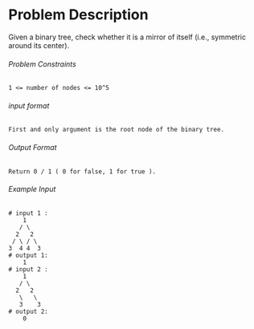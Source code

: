 # Problem Description

Given a binary tree, check whether it is a mirror of itself (i.e., symmetric around its center).

###### Problem Constraints

```
1 <= number of nodes <= 10^5
```

###### input format

``` 
First and only argument is the root node of the binary tree.
```

###### Output Format

```
Return 0 / 1 ( 0 for false, 1 for true ).
```

###### Example Input

```
# input 1 : 
    1
   / \
  2   2
 / \ / \
3  4 4  3  
# output 1: 
    1
# input 2 : 
    1
   / \
  2   2
   \   \
   3    3     
# output 2: 
    0
```
